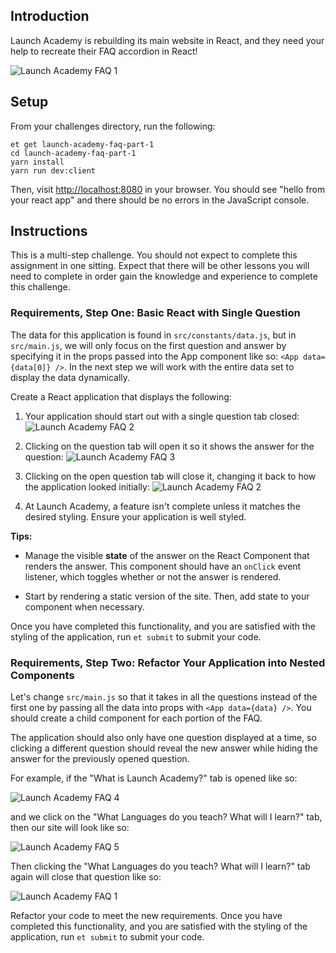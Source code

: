 ## Introduction

Launch Academy is rebuilding its main website in React, and they need your help to recreate their FAQ accordion in React!

![Launch Academy FAQ 1][launch-academy-faq-1]

## Setup

From your challenges directory, run the following:

```no-highlight
et get launch-academy-faq-part-1
cd launch-academy-faq-part-1
yarn install
yarn run dev:client
```

Then, visit <http://localhost:8080> in your browser. You should see "hello from your react app" and there should be no errors in the JavaScript console.

## Instructions

This is a multi-step challenge. You should not expect to complete this assignment in one sitting. Expect that there will be other lessons you will need to complete in order gain the knowledge and experience to complete this challenge.

### Requirements, Step One: Basic React with Single Question

The data for this application is found in `src/constants/data.js`, but in `src/main.js`, we will only focus on the first question and answer by specifying it in the props passed into the App component like so: `<App data={data[0]} />`. In the next step we will work with the entire data set to display the data dynamically.

Create a React application that displays the following:

1. Your application should start out with a single question tab closed:
    ![Launch Academy FAQ 2][launch-academy-faq-2]

2. Clicking on the question tab will open it so it shows the answer for the question:
    ![Launch Academy FAQ 3][launch-academy-faq-3]

3. Clicking on the open question tab will close it, changing it back to how the application looked initially:
    ![Launch Academy FAQ 2][launch-academy-faq-2]

4. At Launch Academy, a feature isn't complete unless it matches the desired styling. Ensure your application is well styled.

**Tips:**

- Manage the visible **state** of the answer on the React Component that renders the answer. This component should have an `onClick` event listener, which toggles whether or not the answer is rendered.

- Start by rendering a static version of the site. Then, add state to your component when necessary.

Once you have completed this functionality, and you are satisfied with the styling of the application, run `et submit` to submit your code.

### Requirements, Step Two: Refactor Your Application into Nested Components

Let's change `src/main.js` so that it takes in all the questions instead of the first one by passing all the data into props with `<App data={data} />`. You should create a child component for each portion of the FAQ.

The application should also only have one question displayed at a time, so clicking a different question should reveal the new answer while hiding the answer for the previously opened question.

For example, if the "What is Launch Academy?" tab is opened like so:

![Launch Academy FAQ 4][launch-academy-faq-4]

and we click on the "What Languages do you teach? What will I learn?" tab, then our site will look like so:

![Launch Academy FAQ 5][launch-academy-faq-5]

Then clicking the "What Languages do you teach? What will I learn?" tab again will close that question like so:

![Launch Academy FAQ 1][launch-academy-faq-1]

Refactor your code to meet the new requirements. Once you have completed this functionality, and you are satisfied with the styling of the application, run `et submit` to submit your code.

[launch-academy-faq-1]: https://s3.amazonaws.com/horizon-production/images/launch-academy-faq-1.png
[launch-academy-faq-2]: https://s3.amazonaws.com/horizon-production/images/launch-academy-faq-1new.png
[launch-academy-faq-3]: https://s3.amazonaws.com/horizon-production/images/launch-academy-faq-2new.png
[launch-academy-faq-4]: https://s3.amazonaws.com/horizon-production/images/launch-academy-faq-2.png
[launch-academy-faq-5]: https://s3.amazonaws.com/horizon-production/images/launch-academy-faq-3.png
